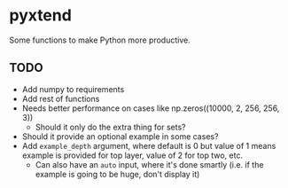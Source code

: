 # pyxtend

Some functions to make Python more productive.

## TODO
* Add numpy to requirements
* Add rest of functions
* Needs better performance on cases like np.zeros((10000, 2, 256, 256, 3))
  * Should it only do the extra thing for sets?
* Should it provide an optional example in some cases?
* Add `example_depth` argument, where default is 0 but value of 1 means example is provided for top layer, value of 2 for top two, etc.
  * Can also have an `auto` input, where it's done smartly (i.e. if the example is going to be huge, don't display it)
